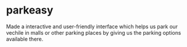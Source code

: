 # parkeasy
Made a interactive and user-friendly interface which helps us park our vechile in malls or other parking places by giving us the parking options available there. 
